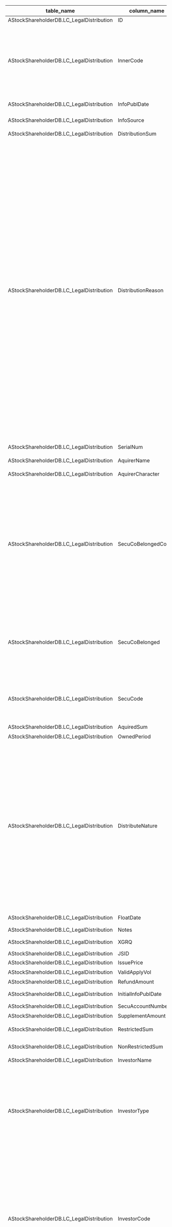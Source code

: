 | table_name | column_name | column_description | 注释| Annotation| 数据示例 |
|---|---|---|---|---|---|
| AStockShareholderDB.LC_LegalDistribution | ID| ID | | | 599707110459 |
| AStockShareholderDB.LC_LegalDistribution | InnerCode | 证券内部编码 | 证券内部编码（InnerCode）：与“证券主表（SecuMain）”中的“证券内部编码（InnerCode）”关联，得到证券的交易代码、简称等。| Security Internal Code (InnerCode): Associated with the "Security Main Table (SecuMain)" "Security Internal Code (InnerCode)", to obtain the security's trading code, abbreviation, etc.| 587|
| AStockShareholderDB.LC_LegalDistribution | InfoPublDate| 信息发布日期 | | | 2019-01-02 12:00:00.000|
| AStockShareholderDB.LC_LegalDistribution | InfoSource| 信息来源 | | | 新增股份上市公告书 |
| AStockShareholderDB.LC_LegalDistribution | DistributionSum | 配售总股数(股/份/张) | | | 1996073294.0 |
| AStockShareholderDB.LC_LegalDistribution | DistributionReason| 配售原因 | 数值型常量。配售原因(DistributionReason)与(CT_SystemConst)表中的DM字段关联，令LB = 1016，得到配售原因的具体描述：1-配股，2-发行新股，3-增发新股，4-可转换债券，5-吸收合并，6-基金发行，7-基金扩募，8-企业债券，9-基金营销，10-金融债券，11-股权分置，12-资产支持证券，13-权证发行，14-信用风险，15-港交所基金发行，16-可交换公司债券，17-优先股发行，18-CDR首发，19-CDR增发，20-CDR配股，21-非公开增发，22-公开增发，23-非公开增发配套融资，99-其他证券发行。 | Numeric constant. The distribution reason (DistributionReason) is associated with the DM field in the (CT_SystemConst) table. Setting LB to 1016, the specific description of the distribution reason is obtained: 1 - Rights issue, 2 - New share issue, 3 - Additional share issue, 4 - Convertible bonds, 5 - Absorption merger, 6 - Fund issue, 7 - Fund expansion, 8 - Corporate bonds, 9 - Fund marketing, 10 - Financial bonds, 11 - Share reform, 12 - Asset-backed securities, 13 - Warrant issue, 14 - Credit risk, 15 - HKEX fund issue, 16 - Exchangeable corporate bonds, 17 - Preferred shares issue, 18 - CDR initial public offering, 19 - CDR additional issue, 20 - CDR rights issue, 21 - Private additional issue, 22 - Public additional issue, 23 - Private additional issue supporting financing, 99 - Other securities issue. | 21 |
| AStockShareholderDB.LC_LegalDistribution | SerialNum | 序号 | | | 1|
| AStockShareholderDB.LC_LegalDistribution | AquirerName | 获配企业名称 | | | 宁波盈峰资产管理有限公司 |
| AStockShareholderDB.LC_LegalDistribution | AquirerCharacter| 获配企业性质 | | | null |
| AStockShareholderDB.LC_LegalDistribution | SecuCoBelongedCode| 所属券商编号 | 数值型常量。当获配对象类型(AquirerType)=2时，与“企业码表(EP_CompanyMain)”中的“企业编号(CompanyCode)”关联,得到事件主体企业的基本信息; 当获配对象类型(AquirerType)=3时,与“证券码表总表(SecuMainAll)”中的“证券内部编码(InnerCode)”关联,得到事件主体证券品种的基本信息。| Numeric constant. When the AquirerType is 2, it is associated with the "CompanyCode" in the "EP_CompanyMain" table to obtain the basic information of the event subject company; when the AquirerType is 3, it is associated with the "InnerCode" in the "SecuMainAll" table to obtain the basic information of the event subject security variety. | 537405 |
| AStockShareholderDB.LC_LegalDistribution | SecuCoBelonged| 所属券商名称 | 所属券商名称(SecuCoBelonged)：历史字段，日增数据参考本表“InvestorName[投资者名称(披露)]”| Securities firm name (SecuCoBelonged): Historical field, daily incremental data refers to "InvestorName [Investor Name (disclosed)]" in this table. | 宁波盈峰资产管理 |
| AStockShareholderDB.LC_LegalDistribution | SecuCode| 证券代码 | 获配企业证券代码(SecuCode)和证券主表(SecuMain)中的InnerCode关联 | The allocated company's security code (SecuCode) is associated with the InnerCode in the security main table (SecuMain).| null |
| AStockShareholderDB.LC_LegalDistribution | AquiredSum| 配售股数(股/份/张) | | | 1017997382.0 |
| AStockShareholderDB.LC_LegalDistribution | OwnedPeriod | 持股时间(月) | | | 36 |
| AStockShareholderDB.LC_LegalDistribution | DistributeNature| 配售性质 | 数值型常量。配售性质(DistributeNature)与(CT_SystemConst)表中的DM字段关联，令LB = 1220 AND DM IN (1,2,3,4,5,6)，得到配售性质的具体描述：1-一般法人，2-战略投资者，3-基金配售，4-原股东优先配售，5-高管及员工战略配售，6-保荐机构及相关子公司战略配售。 | Numeric constant. The "DistributeNature" is associated with the "DM" field in the "CT_SystemConst" table, where LB = 1220 AND DM IN (1,2,3,4,5,6), resulting in the specific description of the distribution nature: 1-General Corporation, 2-Strategic Investor, 3-Fund Allocation, 4-Original Shareholder Priority Allocation, 5-Executive and Employee Strategic Allocation, 6-Underwriting Institution and Related Subsidiary Strategic Allocation. | 1|
| AStockShareholderDB.LC_LegalDistribution | FloatDate | 流通日期 | | | 2022-01-04 12:00:00.000|
| AStockShareholderDB.LC_LegalDistribution | Notes | 备注说明 | | | null |
| AStockShareholderDB.LC_LegalDistribution | XGRQ| 修改日期 | | | 2021-06-20 03:18:48.280|
| AStockShareholderDB.LC_LegalDistribution | JSID| JSID | | | 677517550026 |
| AStockShareholderDB.LC_LegalDistribution | IssuePrice| 实际发行价(元) | | | 7.64 |
| AStockShareholderDB.LC_LegalDistribution | ValidApplyVol | 有效申购股数(股) | | | null |
| AStockShareholderDB.LC_LegalDistribution | RefundAmount| 退款金额(元) | | | null |
| AStockShareholderDB.LC_LegalDistribution | InitialInfoPublDate | 首次信息发布日期 | | | 2018-07-18 12:00:00.000|
| AStockShareholderDB.LC_LegalDistribution | SecuAccountNumber | 证券账户号码 | | | null |
| AStockShareholderDB.LC_LegalDistribution | SupplementAmount| 补款金额 | | | null |
| AStockShareholderDB.LC_LegalDistribution | RestrictedSum | 有锁定期配售股数(股) | | | 1017997382.0 |
| AStockShareholderDB.LC_LegalDistribution | NonRestrictedSum| 无锁定期配售股数(股) | | | null |
| AStockShareholderDB.LC_LegalDistribution | InvestorName| 投资者名称 | | | null |
| AStockShareholderDB.LC_LegalDistribution | InvestorType| 投资者类型 | 数值型常量。投资者类型(InvestorType)与(CT_SystemConst)表中的DM字段关联，令LB = 1783 and DM in (1,2,3)，得到投资者类型的具体描述：1-自然人，2-企业，3-证券品种。 | Numeric constant. The investor type (InvestorType) is associated with the DM field in the (CT_SystemConst) table, with LB = 1783 and DM in (1,2,3), yielding the specific description of the investor type: 1 - Natural person, 2 - Enterprise, 3 - Securities variety. | null |
| AStockShareholderDB.LC_LegalDistribution | InvestorCode| 投资者编号 | 当投资者类型(InvestorType)=2时，与“企业码表(EP_CompanyMain)”中的“企业编号(CompanyCode)”关联,得到事件主体企业的基本信息; 当投资者类型(InvestorType)=3时,与“证券码表总表(SecuMainAll)”中的“证券内部编码(InnerCode)”关联,得到事件主体证券品种的基本信息。| When InvestorType equals 2, it is associated with the "CompanyCode" in the "EP_CompanyMain" table to obtain the basic information of the event subject company; when InvestorType equals 3, it is associated with the "InnerCode" in the "SecuMainAll" table to obtain the basic information of the event subject security variety. | null |
| AStockShareholderDB.LC_LegalDistribution | InsertTime| 发布时间 | | | 2020-12-25 09:03:55.543|
| AStockShareholderDB.LC_LegalDistribution | CoreStaffsStraSHVal | 高管、员工参与战略配售股份金额(万元) | | | null |
| AStockShareholderDB.LC_LegalDistribution | SponsorStraSharesHVal | 保荐机构及相关子公司参与战略配售股份金额(万元) | | | null |
| AStockShareholderDB.LC_LegalDistribution | OtherStraSHVol| 其他参与战略配售计划数量(万股) | | | null |
| AStockShareholderDB.LC_LegalDistribution | OtherStraSHVal| 其他参与战略配售计划金额(万元) | | | null |
| AStockShareholderDB.LC_LegalDistribution | OtherStraSHRat| 其他计划参与战略配售占比(%)| | | null |
| AStockShareholderDB.LC_LegalDistribution | BidderCode| 配售对象代码 | | | null |
| AStockShareholderDB.LC_LegalDistribution | AquirerAmount | 获配金额(元) | | | 7777499998.48|
| AStockShareholderDB.LC_LegalDistribution | StandardInvestorName| 投资者名称(标准) | | | null |
| AStockShareholderDB.LC_LegalDistribution | StandardAquirerName | 获配对象名称(标准) | | | 宁波盈峰资产管理有限公司 |
| AStockShareholderDB.LC_LegalDistribution | AquirerType | 获配对象类型 | 数值型常量。获配对象类型(AquirerType)与(CT_SystemConst)表中的DM字段关联，令LB = 1783，得到获配对象类型的具体描述：1-自然人，2-企业，3-证券品种，99-其他。 | Numeric constant. The AquirerType is associated with the DM field in the CT_SystemConst table, setting LB = 1783, the specific description of the AquirerType is obtained: 1 - Natural Person, 2 - Enterprise, 3 - Securities Variety, 99 - Other.| null |
| AStockShareholderDB.LC_LegalDistribution | ClassofInvestor | 投资者分类 | 数值型常量。投资者分类(ClassofInvestor)与(CT_SystemConst)表中的DM字段关联，令LB=2465，得到投资者分类的具体描述：1-A类，2-B类，3-C类。 | Numeric constant. The classification of investors (Class of Investor) is associated with the DM field in the (CT_SystemConst) table, setting LB=2465, the specific description of the classification of investors is obtained: 1-Class A, 2-Class B, 3-Class C. | null |